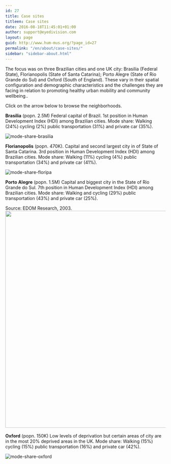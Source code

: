 ```yaml
---
id: 27
title: Case sites
titleen: Case sites
date: 2016-08-18T11:45:01+01:00
author: support@eyedivision.com
layout: page
guid: http://www.hum-mus.org/?page_id=27
permalink: "/en/about/case-sites/"
sidebar: "sidebar-about.html"
---
```

The focus was on three Brazilian cities and one UK city: Brasilia (Federal State), Florianopolis (State of Santa Catarina); Porto Alegre (State of Rio Grande do Sul) and Oxford (South of England). These vary in their spatial configuration and demographic characteristics and the challenges they are facing in relation to promoting healthy urban mobility and community wellbeing..

Click on the arrow below to browse the neighborhoods.

<div class="googlemaps">
</div>

**Brasilia** (popn. 2.5M) Federal capital of Brazil. 1st position in Human Development Index (HDI) among Brazilian cities. Mode share: Walking (24%) cycling (2%) public transportation (31%) and private car (35%).

<img class="alignnone wp-image-204 size-large" src="/wp-content/uploads/2016/08/mode-share-brasilia-1-1024x682.png?resize=1024%2C682" alt="mode-share-brasilia" width="1024" height="682" srcset="/wp-content/uploads/2016/08/mode-share-brasilia-1.png?resize=1024%2C682&ssl=1 1024w, /wp-content/uploads/2016/08/mode-share-brasilia-1.png?resize=300%2C200&ssl=1 300w, /wp-content/uploads/2016/08/mode-share-brasilia-1.png?resize=768%2C512&ssl=1 768w, /wp-content/uploads/2016/08/mode-share-brasilia-1.png?w=1334&ssl=1 1334w" sizes="(max-width: 1000px) 100vw, 1000px" data-recalc-dims="1" /> 

**Florianopolis** (popn. 470K). Capital and second largest city in of State of Santa Catarina. 3rd position in Human Development Index (HDI) among Brazilian cities. Mode share: Walking (11%) cycling (4%) public transportation (34%) and private car (41%).

<img class="alignnone wp-image-201 size-large" src="/wp-content/uploads/2016/08/mode-share-floripa-1-1024x682.png?resize=1024%2C682" alt="mode-share-floripa" width="1024" height="682" srcset="/wp-content/uploads/2016/08/mode-share-floripa-1.png?resize=1024%2C682&ssl=1 1024w, /wp-content/uploads/2016/08/mode-share-floripa-1.png?resize=300%2C200&ssl=1 300w, /wp-content/uploads/2016/08/mode-share-floripa-1.png?resize=768%2C512&ssl=1 768w, /wp-content/uploads/2016/08/mode-share-floripa-1.png?w=1334&ssl=1 1334w" sizes="(max-width: 1000px) 100vw, 1000px" data-recalc-dims="1" /> 

**Porto Alegre** (popn. 1.5M) Capital and biggest city in the State of Rio Grande do Sul. 7th position in Human Development Index (HDI) among Brazilian cities. Mode share: Walking and cycling (29%) public transportation (43%) and private car (25%).

Source: EDOM Research, 2003.  
<img class="alignnone wp-image-366 size-medium" src="/wp-content/uploads/2016/08/mode-share-portoalegre_updated.png?resize=1024%2C682&#038;ssl=1" width="1024" height="682" srcset="/wp-content/uploads/2016/08/mode-share-portoalegre_updated.png?resize=300%2C200&ssl=1 300w, /wp-content/uploads/2016/08/mode-share-portoalegre_updated.png?resize=768%2C512&ssl=1 768w, /wp-content/uploads/2016/08/mode-share-portoalegre_updated.png?resize=1024%2C682&ssl=1 1024w, /wp-content/uploads/2016/08/mode-share-portoalegre_updated.png?w=1334&ssl=1 1334w" sizes="(max-width: 1000px) 100vw, 1000px" data-recalc-dims="1" /> 

**Oxford** (popn. 150K) Low levels of deprivation but certain areas of city are in the most 20% deprived areas in the UK. Mode share: Walking (15%) cycling (15%) public transportation (16%) and private car (42%).

<img class="alignnone wp-image-202 size-large" src="/wp-content/uploads/2016/08/mode-share-oxford-1-1024x682.png?resize=1024%2C682" alt="mode-share-oxford" width="1024" height="682" srcset="/wp-content/uploads/2016/08/mode-share-oxford-1.png?resize=1024%2C682&ssl=1 1024w, /wp-content/uploads/2016/08/mode-share-oxford-1.png?resize=300%2C200&ssl=1 300w, /wp-content/uploads/2016/08/mode-share-oxford-1.png?resize=768%2C512&ssl=1 768w, /wp-content/uploads/2016/08/mode-share-oxford-1.png?w=1334&ssl=1 1334w" sizes="(max-width: 1000px) 100vw, 1000px" data-recalc-dims="1" /> 

&nbsp;